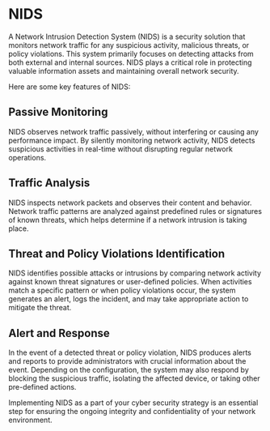# NIDS

A Network Intrusion Detection System (NIDS) is a security solution that monitors network traffic for any suspicious activity, malicious threats, or policy violations. This system primarily focuses on detecting attacks from both external and internal sources. NIDS plays a critical role in protecting valuable information assets and maintaining overall network security.

Here are some key features of NIDS:

## Passive Monitoring

NIDS observes network traffic passively, without interfering or causing any performance impact. By silently monitoring network activity, NIDS detects suspicious activities in real-time without disrupting regular network operations.

## Traffic Analysis

NIDS inspects network packets and observes their content and behavior. Network traffic patterns are analyzed against predefined rules or signatures of known threats, which helps determine if a network intrusion is taking place.

## Threat and Policy Violations Identification

NIDS identifies possible attacks or intrusions by comparing network activity against known threat signatures or user-defined policies. When activities match a specific pattern or when policy violations occur, the system generates an alert, logs the incident, and may take appropriate action to mitigate the threat.

## Alert and Response

In the event of a detected threat or policy violation, NIDS produces alerts and reports to provide administrators with crucial information about the event. Depending on the configuration, the system may also respond by blocking the suspicious traffic, isolating the affected device, or taking other pre-defined actions.

Implementing NIDS as a part of your cyber security strategy is an essential step for ensuring the ongoing integrity and confidentiality of your network environment.
